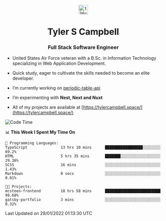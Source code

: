 <p align="center">
<a href="https://www.linkedin.com/in/t36campbell" target="blank"><img align="center" src="https://ik.imagekit.io/t36campbell/Portfolio/linkedin.png.original_m8bbGgPh6.png" alt="t36campbell" height="30" width="30" /></a>
</p>
<h1 align="center">Tyler S Campbell</h1>
<h3 align="center">Full Stack Software Engineer</h3>

* United States Air Force veteran with a B.Sc. in Information Technology specializing in Web Application Development. 

* Quick study, eager to cultivate the skills needed to become an elite developer.

* I’m currently working on [periodic-table-api](https://github.com/t36campbell/periodic-table-api)

* I’m experimenting with **Nest, Next and Nuxt**

* All of my projects are available at [https://tylercampbell.space/](https://tylercampbell.space/)

<!--START_SECTION:waka-->
![Code Time](http://img.shields.io/badge/Code%20Time-1%2C374%20hrs%2034%20mins-blue)

📊 **This Week I Spent My Time On** 

```text
💬 Programming Languages: 
TypeScript               13 hrs 10 mins      █████████████████░░░░░░░░   69.2% 
HTML                     5 hrs 35 mins       ███████░░░░░░░░░░░░░░░░░░   29.36% 
SCSS                     16 mins             ░░░░░░░░░░░░░░░░░░░░░░░░░   1.43% 
Markdown                 0 secs              ░░░░░░░░░░░░░░░░░░░░░░░░░   0.01%

🐱‍💻 Projects: 
mcsteen-frontend         18 hrs 58 mins      █████████████████████████   99.68% 
gatsby-portfolio         3 mins              ░░░░░░░░░░░░░░░░░░░░░░░░░   0.32%

```


 Last Updated on 29/01/2022 01:13:30 UTC
<!--END_SECTION:waka-->
